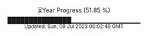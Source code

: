 <p align="center">
⏳Year Progress (51.85 %) <br>
███████████████▁▁▁▁▁▁▁▁▁▁▁▁▁▁▁ <br>
<sub>Updated: Sun, 09 Jul 2023 06:02:49 GMT</sub>
</p>

